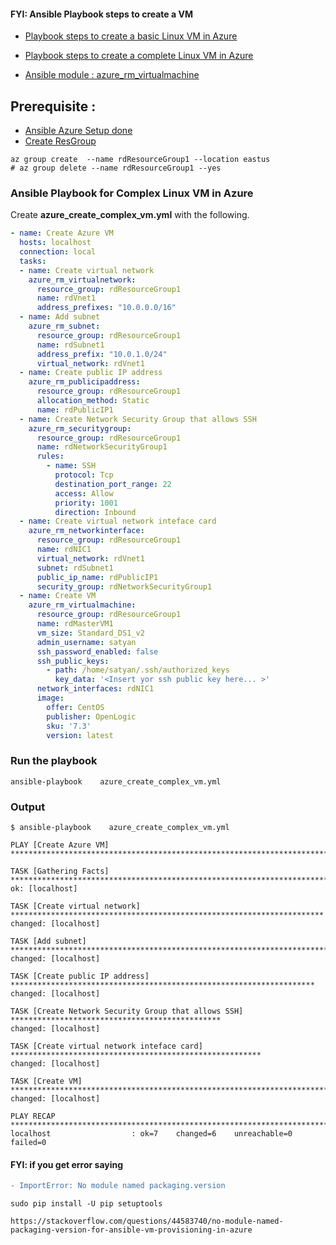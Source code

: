 
#### FYI: Ansible Playbook steps to create a VM
*  [Playbook steps to create a basic Linux VM in Azure](https://docs.microsoft.com/en-us/azure/virtual-machines/linux/ansible-create-vm)

* [Playbook steps to create a complete Linux VM in Azure](https://docs.microsoft.com/en-us/azure/virtual-machines/linux/ansible-create-complete-vm)

* [Ansible module : azure_rm_virtualmachine](http://docs.ansible.com/ansible/latest/azure_rm_virtualmachine_module.html)


## Prerequisite : 
* [Ansible Azure Setup done](https://github.com/msatyan/MyHelp/blob/master/Azure/AnsibleAzureSetup.md)
* [Create ResGroup](https://docs.microsoft.com/en-us/cli/azure/group)
```
az group create  --name rdResourceGroup1 --location eastus
# az group delete --name rdResourceGroup1 --yes
```
  
  
### Ansible Playbook for Complex Linux VM in Azure
Create **azure_create_complex_vm.yml** with the following.
```yaml
- name: Create Azure VM
  hosts: localhost
  connection: local
  tasks:
  - name: Create virtual network
    azure_rm_virtualnetwork:
      resource_group: rdResourceGroup1
      name: rdVnet1
      address_prefixes: "10.0.0.0/16"
  - name: Add subnet
    azure_rm_subnet:
      resource_group: rdResourceGroup1
      name: rdSubnet1
      address_prefix: "10.0.1.0/24"
      virtual_network: rdVnet1
  - name: Create public IP address
    azure_rm_publicipaddress:
      resource_group: rdResourceGroup1
      allocation_method: Static
      name: rdPublicIP1
  - name: Create Network Security Group that allows SSH
    azure_rm_securitygroup:
      resource_group: rdResourceGroup1
      name: rdNetworkSecurityGroup1
      rules:
        - name: SSH
          protocol: Tcp
          destination_port_range: 22
          access: Allow
          priority: 1001
          direction: Inbound
  - name: Create virtual network inteface card
    azure_rm_networkinterface:
      resource_group: rdResourceGroup1
      name: rdNIC1
      virtual_network: rdVnet1
      subnet: rdSubnet1
      public_ip_name: rdPublicIP1
      security_group: rdNetworkSecurityGroup1
  - name: Create VM
    azure_rm_virtualmachine:
      resource_group: rdResourceGroup1
      name: rdMasterVM1
      vm_size: Standard_DS1_v2
      admin_username: satyan
      ssh_password_enabled: false
      ssh_public_keys: 
        - path: /home/satyan/.ssh/authorized_keys
          key_data: '<Insert yor ssh public key here... >'
      network_interfaces: rdNIC1
      image:
        offer: CentOS
        publisher: OpenLogic
        sku: '7.3'
        version: latest
```

### Run the playbook
```
ansible-playbook    azure_create_complex_vm.yml
```

### Output
```
$ ansible-playbook    azure_create_complex_vm.yml

PLAY [Create Azure VM] *****************************************************************************

TASK [Gathering Facts] *****************************************************************************
ok: [localhost]

TASK [Create virtual network] **********************************************************************
changed: [localhost]

TASK [Add subnet] **********************************************************************************
changed: [localhost]

TASK [Create public IP address] ********************************************************************
changed: [localhost]

TASK [Create Network Security Group that allows SSH] ***********************************************
changed: [localhost]

TASK [Create virtual network inteface card] ********************************************************
changed: [localhost]

TASK [Create VM] ***********************************************************************************
changed: [localhost]

PLAY RECAP *****************************************************************************************
localhost                  : ok=7    changed=6    unreachable=0    failed=0

```


#### FYI: if you get error saying
```diff
- ImportError: No module named packaging.version
```

```
sudo pip install -U pip setuptools

https://stackoverflow.com/questions/44583740/no-module-named-packaging-version-for-ansible-vm-provisioning-in-azure

```
